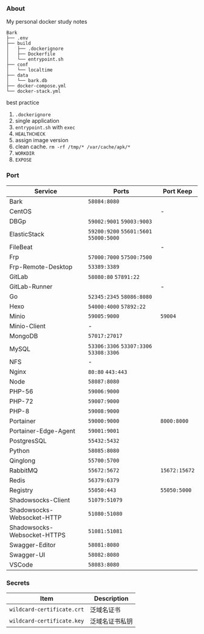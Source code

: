 ### About

My personal docker study notes

```
Bark
├── .env
├── build
│   ├── .dockerignore
│   ├── Dockerfile
│   └── entrypoint.sh
├── conf
│   └── localtime
├── data
│   └── bark.db
├── docker-compose.yml
└── docker-stack.yml
```



best practice
1. `.dockerignore`
2. single application
3. `entrypoint.sh` with `exec`
4. `HEALTHCHECK`
5. assign image version
6. clean cache. `rm -rf /tmp/* /var/cache/apk/*`
7. `WORKDIR`
8. `EXPOSE`

### Port

| Service                     | Ports                                    | Port Keep     |
| --------------------------- | ---------------------------------------- | ------------- |
| Bark                        | `58084:8080`                             |               |
| CentOS                      |                                          | -             |
| DBGp                        | `59002:9001`  `59003:9003`               |               |
| ElasticStack                | `59200:9200`  `55601:5601`  `55000:5000` |               |
| FileBeat                    |                                          | -             |
| Frp                         | `57000:7000`  `57500:7500`               |               |
| Frp-Remote-Desktop          | `53389:3389`                             |               |
| GitLab                      | `58080:80`  `57891:22`                   |               |
| GitLab-Runner               |                                          | -             |
| Go                          | `52345:2345`  `58086:8080`               |               |
| Hexo                        | `54000:4000` `57892:22`                  |               |
| Minio                       | `59005:9000`                             | `59004`       |
| Minio-Client                | -                                        |               |
| MongoDB                     | `57017:27017`                            |               |
| MySQL                       | `53306:3306`  `53307:3306` `53308:3306`  |               |
| NFS                         | -                                        |               |
| Nginx                       | `80:80`  `443:443`                       |               |
| Node                        | `58087:8080`                             |               |
| PHP-56                      | `59006:9000`                             |               |
| PHP-72                      | `59007:9000`                             |               |
| PHP-8                       | `59008:9000`                             |               |
| Portainer                   | `59000:9000`                             | `8000:8000`   |
| Portainer-Edge-Agent        | `59001:9001`                             |               |
| PostgresSQL                 | `55432:5432`                             |               |
| Python                      | `58085:8080`                             |               |
| Qinglong                    | `55700:5700`                             |               |
| RabbitMQ                    | `55672:5672`                             | `15672:15672` |
| Redis                       | `56379:6379`                             |               |
| Registry                    | `55050:443`                              | `55050:5000`  |
| Shadowsocks-Client          | `51079:51079`                            |               |
| Shadowsocks-Websocket-HTTP  | `51080:51080`                            |               |
| Shadowsocks-Websocket-HTTPS | `51081:51081`                            |               |
| Swagger-Editor              | `58081:8080`                             |               |
| Swagger-UI                  | `58082:8080`                             |               |
| VSCode                      | `58083:8080`                             |               |



### Secrets

| Item                       | Description    |
| -------------------------- | -------------- |
| `wildcard-certificate.crt` | 泛域名证书     |
| `wildcard-certificate.key` | 泛域名证书私钥 |

